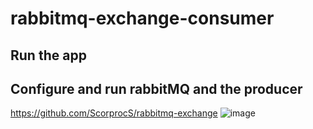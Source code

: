 # rabbitmq-exchange-consumer

## Run the app



## Configure and run rabbitMQ and the producer
https://github.com/ScorprocS/rabbitmq-exchange
![image](https://user-images.githubusercontent.com/17098005/163706917-6bdf1f0f-a64a-4b8b-8278-98c6ca84ec44.png)
